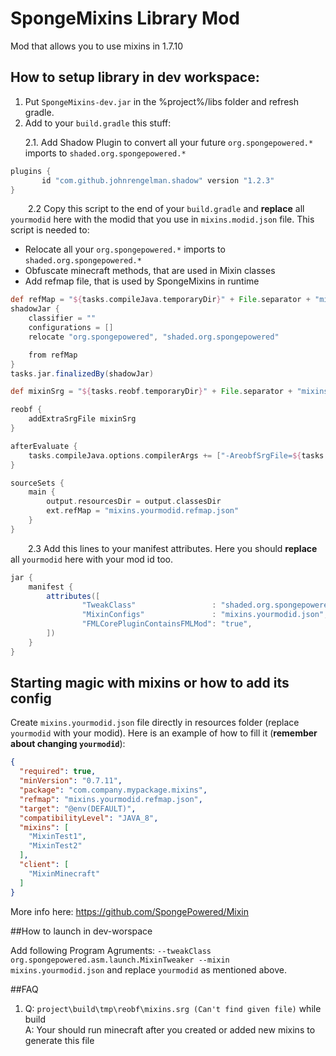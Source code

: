 # SpongeMixins Library Mod
Mod that allows you to use mixins in 1.7.10

## How to setup library in dev workspace:
1. Put `SpongeMixins-dev.jar` in the %project%/libs folder and refresh gradle.
2. Add to your `build.gradle` this stuff:<p>
2.1. Add Shadow Plugin to convert all your future `org.spongepowered.*` imports to `shaded.org.spongepowered.*`

```groovy
plugins {
       id "com.github.johnrengelman.shadow" version "1.2.3"
}
```

&emsp;&emsp;2.2 Copy this script to the end of your `build.gradle` and **replace** all `yourmodid` here with the modid that you use in `mixins.modid.json` file.
This script is needed to: 
* Relocate all your `org.spongepowered.*` imports to `shaded.org.spongepowered.*`
* Obfuscate minecraft methods, that are used in Mixin classes
* Add refmap file, that is used by SpongeMixins in runtime


```groovy
def refMap = "${tasks.compileJava.temporaryDir}" + File.separator + "mixins.yourmodid.refmap.json"
shadowJar {
    classifier = ""
    configurations = []
    relocate "org.spongepowered", "shaded.org.spongepowered"

    from refMap
}
tasks.jar.finalizedBy(shadowJar)

def mixinSrg = "${tasks.reobf.temporaryDir}" + File.separator + "mixins.srg"

reobf {
    addExtraSrgFile mixinSrg
}

afterEvaluate {
    tasks.compileJava.options.compilerArgs += ["-AreobfSrgFile=${tasks.reobf.srg}", "-AoutSrgFile=${mixinSrg}", "-AoutRefMapFile=${refMap}"]
}

sourceSets {
    main {
        output.resourcesDir = output.classesDir
        ext.refMap = "mixins.yourmodid.refmap.json"
    }
}
```

&emsp;&emsp;2.3 Add this lines to your manifest attributes. Here you should **replace** all `yourmodid` here with your mod id too.
```groovy
jar {
    manifest {
        attributes([
                "TweakClass"                 : "shaded.org.spongepowered.asm.launch.MixinTweaker",
                "MixinConfigs"               : "mixins.yourmodid.json",
                "FMLCorePluginContainsFMLMod": "true",
        ])
    }
}
```

## Starting magic with mixins or how to add its config
Create `mixins.yourmodid.json` file directly in resources folder (replace `yourmodid` with your modid). 
Here is an example of how to fill it (**remember about changing `yourmodid`**): 
```json
{
  "required": true,
  "minVersion": "0.7.11",
  "package": "com.company.mypackage.mixins",
  "refmap": "mixins.yourmodid.refmap.json",
  "target": "@env(DEFAULT)",
  "compatibilityLevel": "JAVA_8",
  "mixins": [
    "MixinTest1",
    "MixinTest2"
  ],
  "client": [
    "MixinMinecraft"
  ]
}
```
More info here: https://github.com/SpongePowered/Mixin

##How to launch in dev-worspace

Add following Program Agruments: `--tweakClass org.spongepowered.asm.launch.MixinTweaker --mixin mixins.yourmodid.json` and replace `yourmodid` as mentioned above.

##FAQ
1. Q: `project\build\tmp\reobf\mixins.srg (Can't find given file)` while build<br>
A: Your should run minecraft after you created or added new mixins to generate this file
